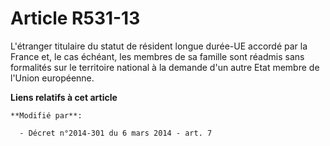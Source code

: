 # Article R531-13

L'étranger titulaire du statut de résident longue durée-UE accordé par la France et, le cas échéant, les membres de sa
famille sont réadmis sans formalités sur le territoire national à la demande d'un autre Etat membre de l'Union européenne.

**Liens relatifs à cet article**

	**Modifié par**:

	  - Décret n°2014-301 du 6 mars 2014 - art. 7
